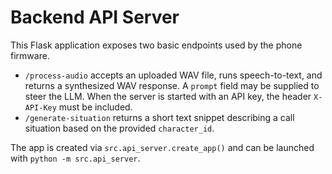# Backend API Server

This Flask application exposes two basic endpoints used by the phone firmware.

- `/process-audio` accepts an uploaded WAV file, runs speech-to-text, and returns a synthesized WAV response. A `prompt` field may be supplied to steer the LLM. When the server is started with an API key, the header `X-API-Key` must be included.
- `/generate-situation` returns a short text snippet describing a call situation based on the provided `character_id`.

The app is created via `src.api_server.create_app()` and can be launched with `python -m src.api_server`.
